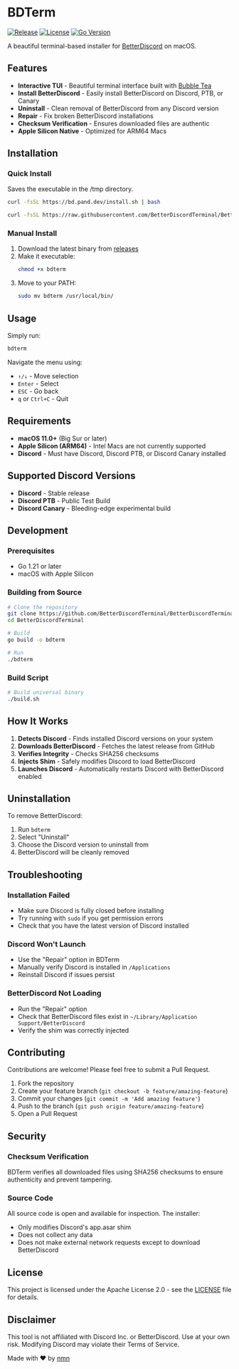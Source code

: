 # BDTerm

[![Release](https://img.shields.io/github/v/release/BetterDiscordTerminal/BetterDiscordTerminal)](https://github.com/BetterDiscordTerminal/BetterDiscordTerminal/releases/latest)
[![License](https://img.shields.io/badge/license-Apache--2.0-blue.svg)](LICENSE)
[![Go Version](https://img.shields.io/badge/go-1.21+-00ADD8.svg)](https://go.dev/)

A beautiful terminal-based installer for [BetterDiscord](https://betterdiscord.app) on macOS.

## Features

- **Interactive TUI** - Beautiful terminal interface built with [Bubble Tea](https://github.com/charmbracelet/bubbletea)
- **Install BetterDiscord** - Easily install BetterDiscord on Discord, PTB, or Canary
- **Uninstall** - Clean removal of BetterDiscord from any Discord version
- **Repair** - Fix broken BetterDiscord installations
- **Checksum Verification** - Ensures downloaded files are authentic
- **Apple Silicon Native** - Optimized for ARM64 Macs

## Installation

### Quick Install

Saves the executable in the /tmp directory.

```bash
curl -fsSL https://bd.pand.dev/install.sh | bash
```

```bash
curl -fsSL https://raw.githubusercontent.com/BetterDiscordTerminal/BetterDiscordTerminal/main/install.sh | bash
```

### Manual Install

1. Download the latest binary from [releases](https://github.com/BetterDiscordTerminal/BetterDiscordTerminal/releases/latest)
2. Make it executable:
   ```bash
   chmod +x bdterm
   ```
3. Move to your PATH:
   ```bash
   sudo mv bdterm /usr/local/bin/
   ```

## Usage

Simply run:

```bash
bdterm
```

Navigate the menu using:
- `↑/↓` - Move selection
- `Enter` - Select
- `ESC` - Go back
- `q` or `Ctrl+C` - Quit

## Requirements

- **macOS 11.0+** (Big Sur or later)
- **Apple Silicon (ARM64)** - Intel Macs are not currently supported
- **Discord** - Must have Discord, Discord PTB, or Discord Canary installed

## Supported Discord Versions

- **Discord** - Stable release
- **Discord PTB** - Public Test Build
- **Discord Canary** - Bleeding-edge experimental build

## Development

### Prerequisites

- Go 1.21 or later
- macOS with Apple Silicon

### Building from Source

```bash
# Clone the repository
git clone https://github.com/BetterDiscordTerminal/BetterDiscordTerminal.git
cd BetterDiscordTerminal

# Build
go build -o bdterm

# Run
./bdterm
```

### Build Script

```bash
# Build universal binary
./build.sh
```

## How It Works

1. **Detects Discord** - Finds installed Discord versions on your system
2. **Downloads BetterDiscord** - Fetches the latest release from GitHub
3. **Verifies Integrity** - Checks SHA256 checksums
4. **Injects Shim** - Safely modifies Discord to load BetterDiscord
5. **Launches Discord** - Automatically restarts Discord with BetterDiscord enabled

## Uninstallation

To remove BetterDiscord:

1. Run `bdterm`
2. Select "Uninstall"
3. Choose the Discord version to uninstall from
4. BetterDiscord will be cleanly removed

## Troubleshooting

### Installation Failed

- Make sure Discord is fully closed before installing
- Try running with `sudo` if you get permission errors
- Check that you have the latest version of Discord installed

### Discord Won't Launch

- Use the "Repair" option in BDTerm
- Manually verify Discord is installed in `/Applications`
- Reinstall Discord if issues persist

### BetterDiscord Not Loading

- Run the "Repair" option
- Check that BetterDiscord files exist in `~/Library/Application Support/BetterDiscord`
- Verify the shim was correctly injected

## Contributing

Contributions are welcome! Please feel free to submit a Pull Request.

1. Fork the repository
2. Create your feature branch (`git checkout -b feature/amazing-feature`)
3. Commit your changes (`git commit -m 'Add amazing feature'`)
4. Push to the branch (`git push origin feature/amazing-feature`)
5. Open a Pull Request

## Security

### Checksum Verification

BDTerm verifies all downloaded files using SHA256 checksums to ensure authenticity and prevent tampering.

### Source Code

All source code is open and available for inspection. The installer:
- Only modifies Discord's app.asar shim
- Does not collect any data
- Does not make external network requests except to download BetterDiscord

## License

This project is licensed under the Apache License 2.0 - see the [LICENSE](LICENSE) file for details.

## Disclaimer

This tool is not affiliated with Discord Inc. or BetterDiscord. Use at your own risk. Modifying Discord may violate their Terms of Service.

Made with ❤️ by [nmn](https://pand.dev)
